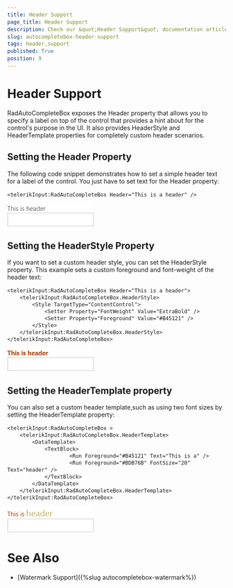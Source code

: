 ```yaml
---
title: Header Support
page_title: Header Support
description: Check our &quot;Header Support&quot; documentation article for RadAutoCompleteBox for UWP control.
slug: autocompletebox-header-support
tags: header,support
published: True
position: 9
---
```


# Header Support

RadAutoCompleteBox exposes the Header property that allows you to specify a label on top of the control that provides a hint about for the control's purpose in the UI. It also provides HeaderStyle and HeaderTemplate properties for completely custom header scenarios.

## Setting the Header Property

The following code snippet demonstrates how to set a simple header text for a label of the control. You just have to set text for the Header property:

	<telerikInput:RadAutoCompleteBox Header="This is a header" />

![Rad Auto Complete Box-Header Default](images/RadAutoCompleteBox-HeaderDefault.png)

## Setting the HeaderStyle Property

If you want to set a custom header style, you can set the HeaderStyle property. This example sets a custom foreground and font-weight of the header text:

	<telerikInput:RadAutoCompleteBox Header="This is a header">
	    <telerikInput:RadAutoCompleteBox.HeaderStyle>
	        <Style TargetType="ContentControl">
	            <Setter Property="FontWeight" Value="ExtraBold" />
	            <Setter Property="Foreground" Value="#B45121" />
	        </Style>
	    </telerikInput:RadAutoCompleteBox.HeaderStyle>
	</telerikInput:RadAutoCompleteBox>
	
![Rad Auto Complete Box-Header Style](images/RadAutoCompleteBox-HeaderStyle.png)

## Setting the HeaderTemplate property

You can also set a custom header template,such as using two font sizes by setting the HeaderTemplate property:

	<telerikInput:RadAutoCompleteBox >
	    <telerikInput:RadAutoCompleteBox.HeaderTemplate>
	        <DataTemplate>
	            <TextBlock>
	                    <Run Foreground="#B45121" Text="This is a" />
	                    <Run Foreground="#BDB76B" FontSize="20" Text="header" />
	            </TextBlock>
	        </DataTemplate>
	    </telerikInput:RadAutoCompleteBox.HeaderTemplate>
	</telerikInput:RadAutoCompleteBox>
	
![Rad Auto Complete Box-Header Template](images/RadAutoCompleteBox-HeaderTemplate.png)

# See Also

 * [Watermark Support]({%slug autocompletebox-watermark%})